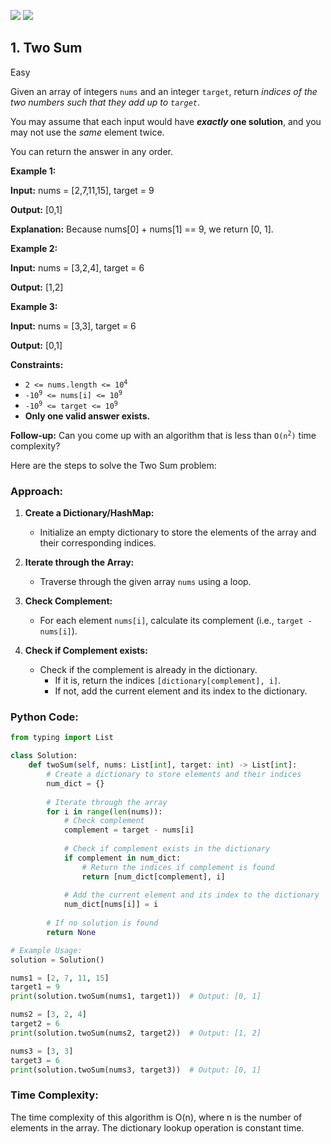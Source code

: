 [![](https://img.shields.io/github/stars/javadev/LeetCode-in-All?label=Stars&style=flat-square)](https://github.com/javadev/LeetCode-in-All)
[![](https://img.shields.io/github/forks/javadev/LeetCode-in-All?label=Fork%20me%20on%20GitHub%20&style=flat-square)](https://github.com/javadev/LeetCode-in-All/fork)

## 1\. Two Sum

Easy

Given an array of integers `nums` and an integer `target`, return _indices of the two numbers such that they add up to `target`_.

You may assume that each input would have **_exactly_ one solution**, and you may not use the _same_ element twice.

You can return the answer in any order.

**Example 1:**

**Input:** nums = [2,7,11,15], target = 9

**Output:** [0,1]

**Explanation:** Because nums[0] + nums[1] == 9, we return [0, 1]. 

**Example 2:**

**Input:** nums = [3,2,4], target = 6

**Output:** [1,2] 

**Example 3:**

**Input:** nums = [3,3], target = 6

**Output:** [0,1] 

**Constraints:**

*   <code>2 <= nums.length <= 10<sup>4</sup></code>
*   <code>-10<sup>9</sup> <= nums[i] <= 10<sup>9</sup></code>
*   <code>-10<sup>9</sup> <= target <= 10<sup>9</sup></code>
*   **Only one valid answer exists.**

**Follow-up:** Can you come up with an algorithm that is less than <code>O(n<sup>2</sup>)</code> time complexity?

Here are the steps to solve the Two Sum problem:

### Approach:

1. **Create a Dictionary/HashMap:**
   - Initialize an empty dictionary to store the elements of the array and their corresponding indices.

2. **Iterate through the Array:**
   - Traverse through the given array `nums` using a loop.

3. **Check Complement:**
   - For each element `nums[i]`, calculate its complement (i.e., `target - nums[i]`).

4. **Check if Complement exists:**
   - Check if the complement is already in the dictionary.
     - If it is, return the indices `[dictionary[complement], i]`.
     - If not, add the current element and its index to the dictionary.

### Python Code:

```python
from typing import List

class Solution:
    def twoSum(self, nums: List[int], target: int) -> List[int]:
        # Create a dictionary to store elements and their indices
        num_dict = {}
        
        # Iterate through the array
        for i in range(len(nums)):
            # Check complement
            complement = target - nums[i]
            
            # Check if complement exists in the dictionary
            if complement in num_dict:
                # Return the indices if complement is found
                return [num_dict[complement], i]
            
            # Add the current element and its index to the dictionary
            num_dict[nums[i]] = i
        
        # If no solution is found
        return None

# Example Usage:
solution = Solution()

nums1 = [2, 7, 11, 15]
target1 = 9
print(solution.twoSum(nums1, target1))  # Output: [0, 1]

nums2 = [3, 2, 4]
target2 = 6
print(solution.twoSum(nums2, target2))  # Output: [1, 2]

nums3 = [3, 3]
target3 = 6
print(solution.twoSum(nums3, target3))  # Output: [0, 1]
```

### Time Complexity:
The time complexity of this algorithm is O(n), where n is the number of elements in the array. The dictionary lookup operation is constant time.